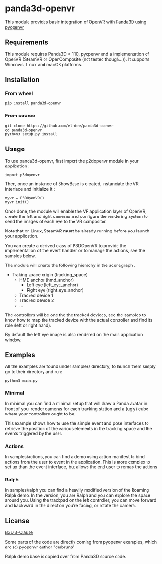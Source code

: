 # panda3d-openvr

This module provides basic integration of [OpenVR](https://github.com/ValveSoftware/openvr) with [Panda3D](https://www.panda3d.org/) using [pyopenvr](https://github.com/cmbruns/pyopenvr)

## Requirements

This module requires Panda3D > 1.10, pyopenvr and a implementation of OpenVR (SteamVR or OpenComposite (not tested though...)). It supports Windows, Linux and macOS platforms.

## Installation

### From wheel

    pip install panda3d-openvr

### From source

    git clone https://github.com/el-dee/panda3d-openvr
    cd panda3d-openvr
    python3 setup.py install

## Usage

To use panda3d-openvr, first import the p2dopenvr module in your application :

    import p3dopenvr

Then, once an instance of ShowBase is created, instanciate the VR interface and initialize it :

    myvr = P3DOpenVR()
    myvr.init()

Once done, the module will enable the VR application layer of OpenVR, create the left and right cameras and configure the rendering system to send the images of each eye to the VR compositor.

Note that on Linux, SteamVR **must** be already running before you launch your application.

You can create a derived class of P3DOpenVR to provide the implementation of the event handler or to manage the actions, see the samples below.

The module will create the following hierachy in the scenegraph :

* Traking space origin (tracking_space)
    * HMD anchor (hmd_anchor)
        * Left eye (left_eye_anchor)
      * Right eye (right_eye_anchor)
    * Tracked device 1
    * Tracked device 2
    * ...

The controllers will be one the the tracked devices, see the samples to know how to map the tracked device with the actual controller and find its role (left or right hand).

By default the left eye image is also rendered on the main application window.


## Examples

All the examples are found under samples/ directory, to launch them simply go to their directory and run:

    python3 main.py

### Minimal

In minimal you can find a minimal setup that will draw a Panda avatar in front of you, render cameras for each tracking station and a (ugly) cube where your controllers ought to be.

This example shows how to use the simple event and pose interfaces to retrieve the position of the various elements in the tracking space and the events triggered by the user.

### Actions

In samples/actions, you can find a demo using action manifest to bind actions from the user to event in the application. This is more complex to set up than the event interface, but allows the end user to remap the actions

### Ralph

In samples/ralph you can find a heavily modified version of the Roaming Ralph demo. In the version, you are Ralph and you can explore the space around you. Using the trackpad on the left controller, you can move forward and backward in the direction you're facing, or rotate the camera.

## License

[B3D 3-Clause](https://choosealicense.com/licenses/bsd-3-clause/)

Some parts of the code are directly coming from pyopenvr examples, which are (c) pyopenvr author "cmbruns"

Ralph demo base is copied over from Panda3D source code.
